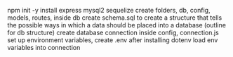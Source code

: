 npm init -y 
install express mysql2 sequelize
create folders, db, config, models, routes, 
inside db create schema.sql to create a structure that tells the possible ways in which a data should be placed into a database (outline for db structure)
create database connection inside config, connection.js
set up environment variables, create .env after installing dotenv
load env variables into connection